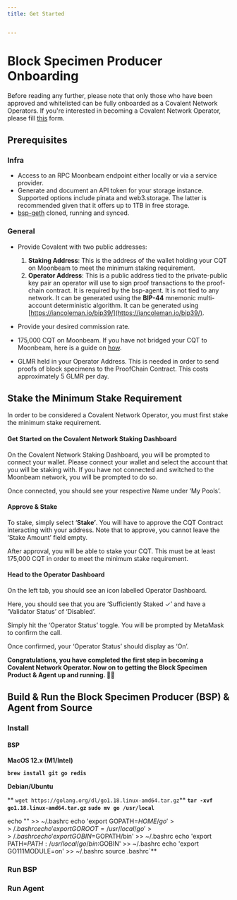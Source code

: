 ```yaml
---
title: Get Started


---
```

# Block Specimen Producer Onboarding

Before reading any further, please note that only those who have been approved and whitelisted can be fully onboarded as a Covalent Network Operators. If you're interested in becoming a Covalent Network Operator, please fill [this](https://covalenthq.typeform.com/to/kzQnxBul) form.

## Prerequisites

### Infra

- Access to an RPC Moonbeam endpoint either locally or via a service provider.
- Generate and document an API token for your storage instance. Supported options include pinata and web3.storage. The latter is recommended given that it offers up to 1TB in free storage.
- [bsp-geth](https://github.com/covalenthq/bsp-geth) cloned, running and synced.

### General

- Provide Covalent with two public addresses:
  1. **Staking Address**: This is the address of the wallet holding your CQT on Moonbeam to meet the minimum staking requirement.
  2. **Operator Address**: This is a public address tied to the private-public key pair an operator will use to sign proof transactions to the proof-chain contract. It is required by the bsp-agent. It is not tied to any network. It can be generated using the **BIP-44** mnemonic multi-account deterministic algorithm. It can be generated using [https://iancoleman.io/bip39/](https://iancoleman.io/bip39/).

- Provide your desired commission rate.
- 175,000 CQT on Moonbeam. If you have not bridged your CQT to Moonbeam, here is a guide on [how](https://www.covalenthq.com/docs/network/covalent-query-token/bridge/).
- GLMR held in your Operator Address. This is needed in order to send proofs of block specimens to the ProofChain Contract. This costs approximately 5 GLMR per day.

## Stake the Minimum Stake Requirement

In order to be considered a Covalent Network Operator, you must first stake the minimum stake requirement.

#### Get Started on the Covalent Network Staking Dashboard

On the Covalent Network Staking Dashboard, you will be prompted to connect your wallet. Please connect your wallet and select the account that you will be staking with. If you have not connected and switched to the Moonbeam network, you will be prompted to do so.  

Once connected, you should see your respective Name under ‘My Pools’.

#### Approve & Stake

To stake, simply select ‘**Stake’**. You will have to approve the CQT Contract interacting with your address. Note that to approve, you cannot leave the ‘Stake Amount’ field empty.

After approval, you will be able to stake your CQT. This must be at least 175,000 CQT in order to meet the minimum stake requirement.

#### Head to the Operator Dashboard

On the left tab, you should see an icon labelled Operator Dashboard.

Here, you should see that you are ‘Sufficiently Staked ✓’ and have a ‘Validator Status’ of ‘Disabled’.

Simply hit the ‘Operator Status’ toggle. You will be prompted by MetaMask to confirm the call.

Once confirmed, your ‘Operator Status’ should display as ‘On’.

**Congratulations, you have completed the first step in becoming a Covalent Network Operator. Now on to getting the Block Specimen Product & Agent up and running.  👩‍💻**

## Build & Run the Block Specimen Producer (BSP) & Agent from Source

### Install

#### BSP

**MacOS 12.x (M1/Intel)**

**`brew install git go redis`**

**Debian/Ubuntu**

** `wget https://golang.org/dl/go1.18.linux-amd64.tar.gz`**
**`tar -xvf go1.18.linux-amd64.tar.gz`**
**`sudo mv go /usr/local`**

echo "" >> ~/.bashrc
echo 'export GOPATH=$HOME/go' >> ~/.bashrc
echo 'export GOROOT=/usr/local/go' >> ~/.bashrc
echo 'export GOBIN=$GOPATH/bin' >> ~/.bashrc
echo 'export PATH=$PATH:/usr/local/go/bin:$GOBIN' >> ~/.bashrc
echo 'export GO111MODULE=on' >> ~/.bashrc
source .bashrc`**



### Run BSP

### Run Agent
